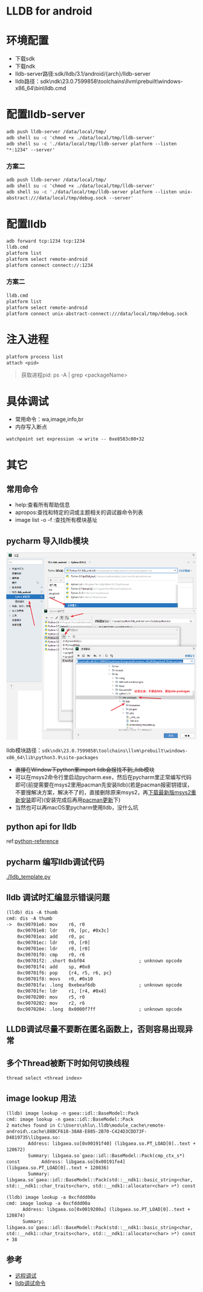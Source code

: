 # LLDB for android

# 环境配置

- 下载sdk
- 下载ndk
- lldb-server路径:sdk/lldb/3.1/android/{arch}/lldb-server
- lldb路径：sdk\ndk\23.0.7599858\toolchains\llvm\prebuilt\windows-x86_64\bin\lldb.cmd
# 配置lldb-server
```
adb push lldb-server /data/local/tmp/
adb shell su -c 'chmod +x ./data/local/tmp/lldb-server'
adb shell su -c './data/local/tmp/lldb-server platform --listen "*:1234" --server'
```
### 方案二
```
adb push lldb-server /data/local/tmp/
adb shell su -c 'chmod +x ./data/local/tmp/lldb-server'
adb shell su -c './data/local/tmp/lldb-server platform --listen unix-abstract:///data/local/tmp/debug.sock --server'
```
# 配置lldb
```
adb forward tcp:1234 tcp:1234
lldb.cmd
platform list
platform select remote-android
platform connect connect://:1234
```
### 方案二
```
lldb.cmd
platform list
platform select remote-android
platform connect unix-abstract-connect:///data/local/tmp/debug.sock
```
# 注入进程
```
platform process list
attach <pid>
```
> 获取进程pid: ps -A | grep \<packageName\>

# 具体调试
- 常用命令：wa,image,info,br
- 内存写入断点
```
watchpoint set expression -w write -- 0xe8583c00+32
```
# 其它
## 常用命令
- help:查看所有帮助信息
- apropos:查找和特定的词或主题相关的调试器命令列表
- image list -o -f :查找所有模块基址
## pycharm 导入lldb模块
![image-20250107111648185](./assets/image-20250107111648185.png)

lldb模块路径：`sdk\ndk\23.0.7599858\toolchains\llvm\prebuilt\windows-x86_64\lib\python3.9\site-packages` 

- ~~直接在Window下python里import lldb会报找不到_lldb模块~~
- 可以在msys2命令行里启动pycharm.exe，然后在pycharm里正常编写代码即可(前提需要在msys2里用pacman先安装lldb)(若是pacman报密钥错误，不要搜解决方案，解决不了的，直接删除原来msys2，再[下载最新版msys2重新安装](https://www.msys2.org/)即可)(安装完成后再用[pacman更新](https://kaosx.us/docs/pacman/)下)
- 当然也可以再macOS里pycharm使用lldb，没什么坑
## python api for lldb
ref:[python-reference](https://lldb.llvm.org/use/python-reference.html)
## pycharm 编写lldb调试代码
[./lldb_template.py](./lldb_template.py)
## lldb 调试时汇编显示错误问题
```
(lldb) dis -A thumb
cmd: dis -A thumb
->  0xc90701e6: mov    r6, r0
    0xc90701e8: ldr    r0, [pc, #0x3c]
    0xc90701ea: add    r0, pc
    0xc90701ec: ldr    r0, [r0]
    0xc90701ee: ldr    r0, [r0]
    0xc90701f0: cmp    r0, r6
    0xc90701f2: .short 0xbf04                    ; unknown opcode
    0xc90701f4: add    sp, #0x8
    0xc90701f6: pop    {r4, r5, r6, pc}
    0xc90701f8: movs   r0, #0x10
    0xc90701fa: .long  0xebeaf6db                ; unknown opcode
    0xc90701fe: ldr    r1, [r4, #0x4]
    0xc9070200: mov    r5, r0
    0xc9070202: mov    r2, r6
    0xc9070204: .long  0x0000f7ff                ; unknown opcode

```
## LLDB调试尽量不要断在匿名函数上，否则容易出现异常
## 多个Thread被断下时如何切换线程
```
thread select <thread index>
```
## image lookup 用法
```
(lldb) image lookup -n gaea::idl::BaseModel::Pack
cmd: image lookup -n gaea::idl::BaseModel::Pack
2 matches found in C:\Users\shlu\.lldb\module_cache\remote-android\.cache\88BCF618-38A8-E885-2B70-C424D3CDD73F-D4819735\libgaea.so:
        Address: libgaea.so[0x00191f40] (libgaea.so.PT_LOAD[0]..text + 120672)
        Summary: libgaea.so`gaea::idl::BaseModel::Pack(cmp_ctx_s*) const        Address: libgaea.so[0x00191fe4] (libgaea.so.PT_LOAD[0]..text + 120836)
        Summary: libgaea.so`gaea::idl::BaseModel::Pack(std::__ndk1::basic_string<char, std::__ndk1::char_traits<char>, std::__ndk1::allocator<char> >*) const

```
```
(lldb) image lookup -a 0xcfddd00a
cmd: image lookup -a 0xcfddd00a
      Address: libgaea.so[0x0019200a] (libgaea.so.PT_LOAD[0]..text + 120874)
      Summary: libgaea.so`gaea::idl::BaseModel::Pack(std::__ndk1::basic_string<char, std::__ndk1::char_traits<char>, std::__ndk1::allocator<char> >*) const + 38

```
## 参考
- [远程调试](https://lldb.llvm.org/use/remote.html)
- [lldb调试命令](https://lldb.llvm.org/use/map.html)
